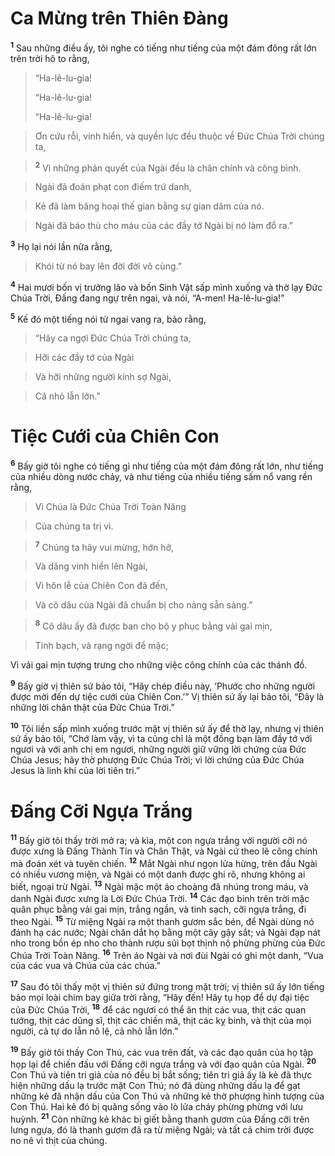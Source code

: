 # Ca Mừng trên Thiên Đàng
<sup><b>1</b></sup> Sau những điều ấy, tôi nghe có tiếng như tiếng của một đám đông rất lớn trên trời hô to rằng,


> “Ha-lê-lu-gia!
> 
> “Ha-lê-lu-gia!
> 
> “Ha-lê-lu-gia!
>


> Ơn cứu rỗi, vinh hiển, và quyền lực đều thuộc về Đức Chúa Trời chúng ta,
>


> <sup><b>2</b></sup> Vì những phán quyết của Ngài đều là chân chính và công bình.
>


> Ngài đã đoán phạt con điếm trứ danh,
>


> Kẻ đã làm băng hoại thế gian bằng sự gian dâm của nó.
>


> Ngài đã báo thù cho máu của các đầy tớ Ngài bị nó làm đổ ra.”
>

<sup><b>3</b></sup> Họ lại nói lần nữa rằng,


> Khói từ nó bay lên đời đời vô cùng.”
>

<sup><b>4</b></sup> Hai mươi bốn vị trưởng lão và bốn Sinh Vật sấp mình xuống và thờ lạy Đức Chúa Trời, Đấng đang ngự trên ngai, và nói, “A-men! Ha-lê-lu-gia!”

<sup><b>5</b></sup> Kế đó một tiếng nói từ ngai vang ra, bảo rằng,


> “Hãy ca ngợi Đức Chúa Trời chúng ta,
>


> Hỡi các đầy tớ của Ngài
>


> Và hỡi những người kính sợ Ngài,
>


> Cả nhỏ lẫn lớn.”
>


# Tiệc Cưới của Chiên Con
<sup><b>6</b></sup> Bấy giờ tôi nghe có tiếng gì như tiếng của một đám đông rất lớn, như tiếng của nhiều dòng nước chảy, và như tiếng của nhiều tiếng sấm nổ vang rền rằng,


> Vì Chúa là Đức Chúa Trời Toàn Năng
>


> Của chúng ta trị vì.
>


> <sup><b>7</b></sup> Chúng ta hãy vui mừng, hớn hở,
>


> Và dâng vinh hiển lên Ngài,
>


> Vì hôn lễ của Chiên Con đã đến,
>


> Và cô dâu của Ngài đã chuẩn bị cho nàng sẵn sàng.”
>


> <sup><b>8</b></sup> Cô dâu ấy đã được ban cho bộ y phục bằng vải gai mịn,
>


> Tinh bạch, và rạng ngời để mặc;
>

Vì vải gai mịn tượng trưng cho những việc công chính của các thánh đồ.

<sup><b>9</b></sup> Bấy giờ vị thiên sứ bảo tôi, “Hãy chép điều này, ‘Phước cho những người được mời đến dự tiệc cưới của Chiên Con.’” Vị thiên sứ ấy lại bảo tôi, “Đây là những lời chân thật của Đức Chúa Trời.”

<sup><b>10</b></sup> Tôi liền sấp mình xuống trước mặt vị thiên sứ ấy để thờ lạy, nhưng vị thiên sứ ấy bảo tôi, “Chớ làm vậy, vì ta cũng chỉ là một đồng bạn làm đầy tớ với ngươi và với anh chị em ngươi, những người giữ vững lời chứng của Đức Chúa Jesus; hãy thờ phượng Đức Chúa Trời; vì lời chứng của Đức Chúa Jesus là linh khí của lời tiên tri.”


# Đấng Cỡi Ngựa Trắng
<sup><b>11</b></sup> Bấy giờ tôi thấy trời mở ra; và kìa, một con ngựa trắng với người cỡi nó được xưng là Đấng Thành Tín và Chân Thật, và Ngài cứ theo lẽ công chính mà đoán xét và tuyên chiến. <sup><b>12</b></sup> Mắt Ngài như ngọn lửa hừng, trên đầu Ngài có nhiều vương miện, và Ngài có một danh được ghi rõ, nhưng không ai biết, ngoại trừ Ngài. <sup><b>13</b></sup> Ngài mặc một áo choàng đã nhúng trong máu, và danh Ngài được xưng là Lời Đức Chúa Trời. <sup><b>14</b></sup> Các đạo binh trên trời mặc quân phục bằng vải gai mịn, trắng ngần, và tinh sạch, cỡi ngựa trắng, đi theo Ngài. <sup><b>15</b></sup> Từ miệng Ngài ra một thanh gươm sắc bén, để Ngài dùng nó đánh hạ các nước; Ngài chăn dắt họ bằng một cây gậy sắt; và Ngài đạp nát nho trong bồn ép nho cho thành rượu sủi bọt thịnh nộ phừng phừng của Đức Chúa Trời Toàn Năng. <sup><b>16</b></sup> Trên áo Ngài và nơi đùi Ngài có ghi một danh, “Vua của các vua và Chúa của các chúa.”

<sup><b>17</b></sup> Sau đó tôi thấy một vị thiên sứ đứng trong mặt trời; vị thiên sứ ấy lớn tiếng bảo mọi loài chim bay giữa trời rằng, “Hãy đến! Hãy tụ họp để dự đại tiệc của Đức Chúa Trời, <sup><b>18</b></sup> để các ngươi có thể ăn thịt các vua, thịt các quan tướng, thịt các dũng sĩ, thịt các chiến mã, thịt các kỵ binh, và thịt của mọi người, cả tự do lẫn nô lệ, cả nhỏ lẫn lớn.”

<sup><b>19</b></sup> Bấy giờ tôi thấy Con Thú, các vua trên đất, và các đạo quân của họ tập họp lại để chiến đấu với Đấng cỡi ngựa trắng và với đạo quân của Ngài. <sup><b>20</b></sup> Con Thú và tiên tri giả của nó đều bị bắt sống; tiên tri giả ấy là kẻ đã thực hiện những dấu lạ trước mặt Con Thú; nó đã dùng những dấu lạ để gạt những kẻ đã nhận dấu của Con Thú và những kẻ thờ phượng hình tượng của Con Thú. Hai kẻ đó bị quăng sống vào lò lửa cháy phừng phừng với lưu huỳnh. <sup><b>21</b></sup> Còn những kẻ khác bị giết bằng thanh gươm của Đấng cỡi trên lưng ngựa, đó là thanh gươm đã ra từ miệng Ngài; và tất cả chim trời được no nê vì thịt của chúng.
